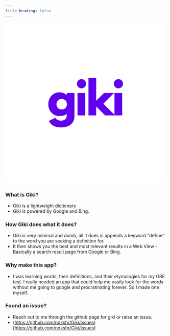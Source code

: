 ```yaml
---
title-heading: false
---
```


![Giki Logo](https://github.com/ndkshr/Giki/blob/main/giki.png?raw=true)

### What is Giki?
- Giki is a lightweight dictionary
- Giki is powered by Google and Bing.

### How Giki does what it does?
- Giki is very minimal and dumb, all it does is appends a keyword "define" to the word you are seeking a definition for.
- It then shows you the best and most relevant results in a Web View - Basically a search result page from Google or Bing.

### Why make this app?
- I was learning words, their definitions, and their etymologies for my GRE test. I really needed an app that could help me easily look for the words without me going to google and procratinating forever. So I made one myself.

### Found an issue?
- Reach out to me through the github page for giki or raise an issue.
- (https://github.com/ndkshr/Giki/issues)[https://github.com/ndkshr/Giki/issues]
